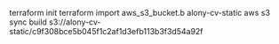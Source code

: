 terraform init
terraform import aws_s3_bucket.b alony-cv-static
aws s3 sync build s3://alony-cv-static/c9f308bce5b045f1c2af1d3efb113b3f3d54a92f